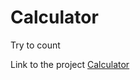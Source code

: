 # Calculator
Try to count

Link to the project [Calculator](https://yana-shcherbyna.github.io/Calculator/)
